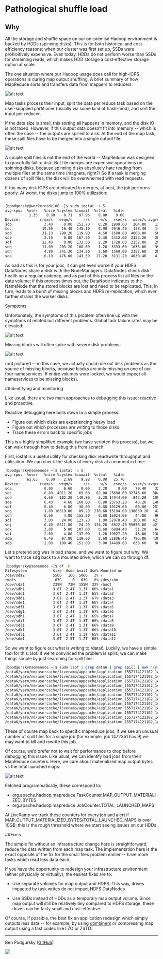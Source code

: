 # Pathological shuffle load

## Why

All the storage and shuffle space on our on-premise Hadoop environment is backed by HDDs (spinning disks).  This is for both historical and cost-efficiency reasons; when our cluster was first set up, SSDs were prohibitively expensive.  Even today, HDDs do not perform worse than SSDs for streaming reads, which makes HDD storage a cost-effective storage option at scale.

The one situation where our Hadoop usage does call for high-IOPS operations is during map output shuffling.  A brief summary of how MapReduce sorts and transfers data from mappers to reducers:

![alt text](images/mapreduce_data_transfer.png)

Map tasks process their input, split the data per reduce task based on the user-supplied partitioner (usually via some kind of hash-mod), and sort the input per reducer.  

If the data size is small, this sorting all happens in memory, and the disk IO is not taxed.  However, if this output data doesn’t fit into memory -- which is often the case -- the outputs are spilled to disk.  At the end of the map task, these spill files have to be merged into a single output file:

![alt text](images/mapreduce_spills.png)

A couple spill files is not the end of the world -- MapReduce was designed to gracefully fail to disk.  But file merges are expensive operations on spinning disks, because spinning disks absolutely hate reading from multiple files at the same time (magnets, right?)   So if a task is merging dozens of spill files, the disk will be overwhelmed with read requests.

If too many disk IOPS are dedicated to merges, at best, the job performs poorly.  At worst, the disks jump to 100% utilization:


````bash

[bpodgursky@workernode100 ~]$ sudo iostat -x 5
avg-cpu:  %user   %nice %system %iowait  %steal   %idle
           1.33    0.00    0.71   97.96    0.00    0.00
Device:         rrqm/s   wrqm/s     r/s     w/s   rsec/s   wsec/s avgrq-sz avgqu-sz   await  svctm  %util
sdb               3.40     0.00  151.70    0.20  1909.60   204.80    13.92   140.66  197.99   6.58 100.01
sdc              19.50    16.40  145.10    0.90  2046.40   138.40    14.96     4.74   32.33   6.85 100.00
sdd              31.10   790.20  119.90    4.50  1680.80  4608.00    50.55   147.76  785.35   8.04 100.00
sde               2.10     0.00  167.50    2.30  2412.00  2355.20    28.08    54.21  598.52   5.89 100.00
sdf              12.40     0.00  132.50    2.20  1728.00  2252.80    29.55   147.47  797.91   7.42 100.00
sdg              11.00   203.20  108.60    1.20  3333.60  1036.00    39.80   142.41  348.59   9.11 100.00
sdh               4.80   241.30  134.20    2.60  1560.00  2357.60    28.64   149.68  914.39   7.31 100.00
sda               0.10   476.60  143.50   27.20  3131.20  4030.40    41.95     3.00   17.59   5.81  99.22
````

As bad as this is for your jobs, it can get even worse if your HDFS DataNodes share a disk with the NodeManagers.  DataNodes check disk health on a regular cadence, and as part of this process list all files on the data volume; if this process times out, the DataNode indicates to the NameNode that the stored blocks are lost and need to be replicated.  This, in turn, leads to a burst of missing blocks and HDFS re-replication, which even further strains the worker disks.


Symptoms

Unfortunately, the symptoms of this problem often line up with the symptoms of related but different problems.  Global task failure rates may be elevated:

![alt text](images/task_failures.png)

Missing blocks will often spike with severe disk problems:

![alt text](images/missing_blocks.png)

(not pictured -- in this case, we actually could rule out disk problems as the source of missing blocks, because blocks are only missing on one of our four nameservices.  If entire volumes were locked, we would expect all nameservices to be missing blocks).

##Identifying and monitoring

Like usual, there are two main approaches to debugging this issue: reactive and proactive.

Reactive debugging here boils down to a simple process:


- Figure out which disks are experiencing heavy load
- Figure out which processes are writing to those disks
- Trace these errors back to specific jobs


This is a highly simplified example (we have scripted this process), but we can walk through how to debug this from scratch:

First, iostat is a useful utility for checking disk read/write throughput and utilization.  We can check the status of every disk at a moment in time:

```bash
[bpodgursky@somenode ~]$ iostat -x 5
avg-cpu:  %user   %nice %system %iowait  %steal   %idle
          61.63    0.00    2.69    9.98    0.00   25.70
Device:         rrqm/s   wrqm/s     r/s     w/s   rsec/s   wsec/s avgrq-sz avgqu-sz   await r_await w_await  svctm  %util
sda               0.00     6.60    0.00    2.20     0.00    70.40    32.00     0.00    0.00    0.00    0.00   0.00   0.00
sdc               0.80  4011.20   69.60   82.00 25600.00 32745.60   384.87     1.35    8.88   11.17    6.93   1.22  18.54
sdd               0.60   102.20  140.80    3.20 14944.00   843.20   109.63     2.00   13.95   14.09    7.94   6.81  98.00
sde               0.40     4.60  160.00    0.80 23763.20    43.20   148.05     4.16   25.74   25.87    0.00   6.22 100.00
sdf               0.40     6.80   38.80    0.80 10129.60    60.80   257.33     0.13    3.32    3.28    5.50   1.23   4.88
sdg               1.80 16819.00   89.20  270.60 15104.00 138059.20   425.69   148.77  362.06   59.68  461.74   2.78  99.98
sdh               0.60     4.80  155.20    0.80 15024.00    44.80    96.59     5.05   31.86   32.02    0.00   6.41  99.94
sdi               3.00    24.00  123.20    1.00 52878.40   200.00   427.36     1.38   11.13   11.20    1.80   1.75  21.68
sdj               0.40  8811.00   24.20  124.20  6822.40 55656.00   421.01    28.11  169.17   20.51  198.13   1.63  24.20
sdk               3.00     5.80  107.00    0.60  6894.40    51.20    64.55     2.58   23.99   24.13    0.00   9.29 100.00
sdl               2.00     4.80  137.00    1.20 19027.20    48.00   138.03     5.76   42.93   43.25    5.67   7.24 100.00
sdm               0.40    97.00  119.60    2.60 52806.40   796.80   438.65     4.16   34.05   33.40   63.92   3.82  46.68
sdb               2.00   100.40  151.80    3.80 14489.60   833.60    98.48     1.66   10.63   10.89    0.37   6.35  98.78
```

Let's pretend sdg was in bad shape, and we want to figure out why.  We want to trace sdg back to a mounted drive, which we can do through df:

```bash
[bpodgursky@somenode ~]$ df -h
Filesystem            Size  Used Avail Use% Mounted on
/dev/sda2             550G   16G  506G   3% /
tmpfs                  63G     0   63G   0% /dev/shm
/dev/sda1             239M   72M  155M  32% /boot
/dev/sdb1             3.6T  2.4T  1.3T  66% /data1
/dev/sdc1             3.6T  2.4T  1.3T  65% /data2
/dev/sdd1             3.6T  2.4T  1.3T  67% /data3
/dev/sde1             3.6T  2.4T  1.3T  66% /data4
/dev/sdf1             3.6T  2.4T  1.3T  65% /data5
/dev/sdg1             3.6T  2.4T  1.3T  67% /data6
/dev/sdh1             3.6T  2.4T  1.3T  65% /data7
/dev/sdi1             3.6T  2.4T  1.3T  66% /data8
/dev/sdj1             3.6T  2.4T  1.3T  66% /data9
/dev/sdk1             3.6T  2.4T  1.3T  66% /data10
/dev/sdl1             3.6T  2.4T  1.3T  65% /data11
/dev/sdm1             3.6T  2.5T  1.2T  68% /data12
```

So we want to figure out what is writing to /data6.  Luckily, we have a simple tool for this: lsof.  If we're convinced the problem is spills, we can make things simple by just searching for spill files:

```bash
[bpodgursky@somenode ~]$ sudo lsof | grep data6 | grep spill | awk '{print $9}'
/data6/yarn/nm/usercache/liveramp/appcache/application_1557174121102_1472351/attempt_1557174121102_1472351_m_000077_0_spill_37.out
/data6/yarn/nm/usercache/liveramp/appcache/application_1557174121102_1472351/attempt_1557174121102_1472351_m_000077_0_spill_49.out
/data6/yarn/nm/usercache/liveramp/appcache/application_1557174121102_1472351/attempt_1557174121102_1472351_m_000077_0_spill_13.out
/data6/yarn/nm/usercache/liveramp/appcache/application_1557174121102_1472351/attempt_1557174121102_1472351_m_000077_0_spill_1.out
/data6/yarn/nm/usercache/liveramp/appcache/application_1557174121102_1472351/attempt_1557174121102_1472351_m_000077_0_spill_61.out
/data6/yarn/nm/usercache/liveramp/appcache/application_1557174121102_1472351/attempt_1557174121102_1472351_m_000077_0_spill_73.out
/data6/yarn/nm/usercache/liveramp/appcache/application_1557174121102_1472351/attempt_1557174121102_1472351_m_000077_0_spill_25.out
/data6/yarn/nm/usercache/liveramp/appcache/application_1557174121102_1472351/attempt_1557174121102_1472351_m_000077_0_spill_85.out
/data6/yarn/nm/usercache/liveramp/appcache/application_1557174121102_1472418/attempt_1557174121102_1472418_m_000134_0_spill_11.out
/data6/yarn/nm/usercache/liveramp/appcache/application_1557174121102_1472418/attempt_1557174121102_1472418_m_000134_0_spill_23.out
/data6/yarn/nm/usercache/liveramp/appcache/application_1557174121102_1472418/attempt_1557174121102_1472418_m_000134_0_spill_35.out
/data6/yarn/nm/usercache/liveramp/appcache/application_1557174121102_1472418/attempt_1557174121102_1472418_m_000134_0_spill_47.out
```

These of course map back to specific mapreduce jobs; if we see an unusual number of spill files for a single job (for example, job 1472351 has 9) we may want to kill and rewrite this job.

Of course, we’d prefer not to wait for performance to drop before debugging this issue.  Like usual, we can identify bad jobs from their MapReduce counters.   Here, we care about materialized map output bytes vs the total launched maps:

![alt text](images/counters.png)

Fetched programmatically, these correspond to:

- org.apache.hadoop.mapreduce.TaskCounter.MAP_OUTPUT_MATERIALIZED_BYTES
- org.apache.hadoop.mapreduce.JobCounter.TOTAL_LAUNCHED_MAPS

At LiveRamp we track these counters for every job and alert if MAP_OUTPUT_MATERIALIZED_BYTES/TOTAL_LAUNCHED_MAPS is over 10GB; this is the rough threshold where we start seeing issues on our HDDs.

##Fixes


The simple fix without an infrastructure change here is straightforward; reduce the data written from each map task.  The implementation here is the exact opposite of the fix for the small files problem earlier -- have more tasks which read less data each.


If you have the opportunity to redesign your infrastructure environment (either physically or virtually), the easiest fixes are to:

- Use separate volumes for map output and HDFS.  This way, drives impacted by task writes do not impact HDFS DataNodes

- Use SSDs instead of HDDs as a temporary map output volume.  Since map output will still be relatively tiny compared to HDFS storage, these drives can be fairly small and cost-effective.

Of course, if possible, the best fix an application redesign which simply outputs less data -- for example, by using [combiners](https://data-flair.training/blogs/hadoop-combiner-tutorial/) or compressing map output using a fast codec like LZO or ZSTD.

----
Ben Podgursky ([GitHub](https://github.com/bpodgursky/))

![](https://s.gravatar.com/avatar/3a8d5632b6f9b74095e7867412f0a808?s=80&r=x)
